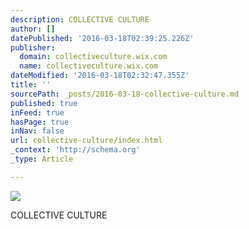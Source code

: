```yaml
---
description: COLLECTIVE CULTURE
author: []
datePublished: '2016-03-18T02:39:25.226Z'
publisher:
  domain: collectiveculture.wix.com
  name: collectiveculture.wix.com
dateModified: '2016-03-18T02:32:47.355Z'
title: ''
sourcePath: _posts/2016-03-18-collective-culture.md
published: true
inFeed: true
hasPage: true
inNav: false
url: collective-culture/index.html
_context: 'http://schema.org'
_type: Article

---
```

![](https://static.wixstatic.com/media/504f5e_8e01a4f6e54f40a89c242ce1de39a903.jpg/v1/fill/w_72,h_86,al_c,q_80,usm_0.66_1.00_0.01/504f5e_8e01a4f6e54f40a89c242ce1de39a903.jpg)

COLLECTIVE CULTURE